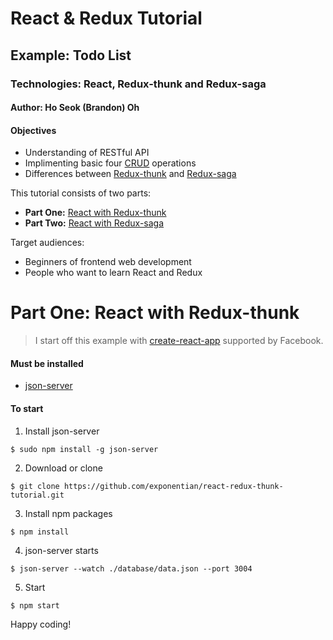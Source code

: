 # React & Redux Tutorial
## Example: Todo List
### Technologies: React, Redux-thunk and Redux-saga
#### Author: Ho Seok (Brandon) Oh


#### Objectives
- Understanding of RESTful API
- Implimenting basic four [CRUD](https://en.wikipedia.org/wiki/Create,_read,_update_and_delete) operations
- Differences between [Redux-thunk](https://github.com/reduxjs/redux-thunk) and [Redux-saga](https://github.com/redux-saga/redux-saga)

This tutorial consists of two parts: 
- **Part One:** [React with Redux-thunk](https://github.com/exponentian/react-redux-thunk-tutorial)
- **Part Two:** [React with Redux-saga](https://github.com/exponentian/react-redux-saga-tutorial)

Target audiences:
- Beginners of frontend web development
- People who want to learn React and Redux


# **Part One:** React with Redux-thunk

> I start off this example with [create-react-app](https://github.com/facebook/create-react-app) supported by Facebook.


#### Must be installed
- [json-server](https://github.com/typicode/json-server)


#### To start


1. Install json-server
```
$ sudo npm install -g json-server
```

2. Download or clone
```
$ git clone https://github.com/exponentian/react-redux-thunk-tutorial.git
```

3. Install npm packages
```
$ npm install
```

4. json-server starts
```
$ json-server --watch ./database/data.json --port 3004
```

5. Start
```
$ npm start
```


Happy coding!